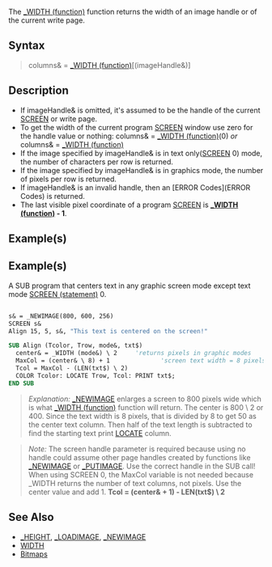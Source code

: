 The [_WIDTH (function)](_WIDTH-(function)) function returns the width of an image handle or of the current write page.

## Syntax

>  columns& = [_WIDTH (function)](_WIDTH (function))[(imageHandle&)]

## Description

* If imageHandle& is omitted, it's assumed to be the handle of the current [SCREEN](SCREEN) or write page.
* To get the width of the current program [SCREEN](SCREEN) window use zero for the handle value or nothing: columns& = [_WIDTH (function)](_WIDTH-(function))(0) *or* columns& = [_WIDTH (function)](_WIDTH-(function))
* If the image specified by imageHandle& is in text only([SCREEN](SCREEN) 0) mode, the number of characters per row is returned.
* If the image specified by imageHandle& is in graphics mode, the number of pixels per row is returned. 
* If imageHandle& is an invalid handle, then an [ERROR Codes](ERROR Codes) is returned.
* The last visible pixel coordinate of a program [SCREEN](SCREEN) is **[_WIDTH (function)](_WIDTH-(function)) - 1**.

## Example(s)

## Example(s)
 A SUB program that centers text in any graphic screen mode except text mode [SCREEN (statement)](SCREEN-(statement)) 0.

```vb

s& = _NEWIMAGE(800, 600, 256)
SCREEN s&
Align 15, 5, s&, "This text is centered on the screen!"

SUB Align (Tcolor, Trow, mode&, txt$)    
  center& = _WIDTH (mode&) \ 2     'returns pixels in graphic modes 
  MaxCol = (center& \ 8) + 1              'screen text width = 8 pixels
  Tcol = MaxCol - (LEN(txt$) \ 2)
  COLOR Tcolor: LOCATE Trow, Tcol: PRINT txt$;  
END SUB

```

> *Explanation:* [_NEWIMAGE](_NEWIMAGE) enlarges a screen to 800 pixels wide which is what [_WIDTH (function)](_WIDTH-(function)) function will return. The center is 800 \ 2 or 400. Since the text width is 8 pixels, that is divided by 8 to get 50 as the center text column. Then half of the text length is subtracted to find the starting text print [LOCATE](LOCATE) column.

>  *Note:* The screen handle parameter is required because using no handle could assume other page handles created by functions like [_NEWIMAGE](_NEWIMAGE) or [_PUTIMAGE](_PUTIMAGE). Use the correct handle in the SUB call! When using SCREEN 0, the MaxCol variable is not needed because _WIDTH returns the number of text columns, not pixels. Use the center value and add 1. **Tcol = (center& + 1) - LEN(txt$) \ 2**

## See Also

* [_HEIGHT](_HEIGHT), [_LOADIMAGE](_LOADIMAGE), [_NEWIMAGE](_NEWIMAGE)
* [WIDTH](WIDTH)
* [Bitmaps](Bitmaps)
